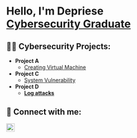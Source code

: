 <h1>Hello, I'm Depriese <br/><a href="https://www.linkedin.com/in/depriese-young-love/">Cybersecurity Graduate</a>

<h2>👨‍💻 Cybersecurity Projects:</h2>

- <b>Project A</b>
  - [Creating Virtual Machine](https://github.com/joshmadakor1/Algorithms-Practice)
- <b>Project C</b>
  - [System Vulnerability](https://github.com/joshmadakor1/4chan-Image-Analysis-Middleware-C964) <b></i>
- <b>Project D</b>
  - [Log attacks](https://github.com/joshmadakor1/Sentinel-Lab)
  
<h2> 🤳 Connect with me:</h2>
  
<img align="left" alt="JoshMadakor | LinkedIn" width="22px" src="https://cdn.jsdelivr.net/npm/simple-icons@v3/icons/linkedin.svg" />

[linkedin]: https://www.linkedin.com/in/depriese-young-love/
<!--
**Depriese Young Love/Depriese** is a ✨ _special_ ✨ repository because its `README.md` (this file) appears on your GitHub profile.

Here are some ideas to get you started:

- 🔭 I’m currently working on ...
- 🌱 I’m currently learning ...
- 👯 I’m looking to collaborate on ...
- 🤔 I’m looking for help with ...
- 💬 Ask me about ...
- 📫 How to reach me: ...
- 😄 Pronouns: ...
- ⚡ Fun fact: ...
-->
